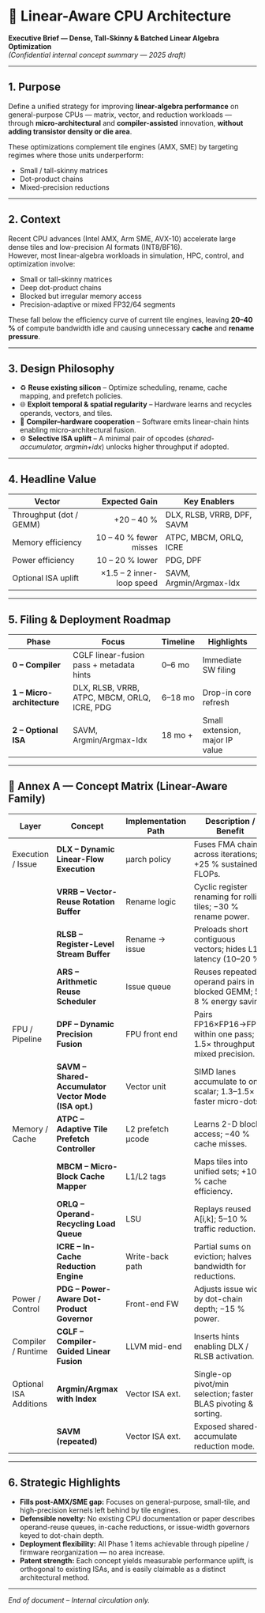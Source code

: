 # 🧭 Linear-Aware CPU Architecture  
**Executive Brief — Dense, Tall-Skinny & Batched Linear Algebra Optimization**  
*(Confidential internal concept summary — 2025 draft)*

---

## 1. Purpose
Define a unified strategy for improving **linear-algebra performance** on general-purpose CPUs — matrix, vector, and reduction workloads — through **micro-architectural** and **compiler-assisted** innovation, **without adding transistor density or die area**.

These optimizations complement tile engines (AMX, SME) by targeting regimes where those units underperform:
- Small / tall-skinny matrices  
- Dot-product chains  
- Mixed-precision reductions  

---

## 2. Context
Recent CPU advances (Intel AMX, Arm SME, AVX-10) accelerate large dense tiles and low-precision AI formats (INT8/BF16).  
However, most linear-algebra workloads in simulation, HPC, control, and optimization involve:

- Small or tall-skinny matrices  
- Deep dot-product chains  
- Blocked but irregular memory access  
- Precision-adaptive or mixed FP32/64 segments  

These fall below the efficiency curve of current tile engines, leaving **20–40 %** of compute bandwidth idle and causing unnecessary **cache** and **rename pressure**.

---

## 3. Design Philosophy
- ♻️ **Reuse existing silicon** – Optimize scheduling, rename, cache mapping, and prefetch policies.  
- 🌐 **Exploit temporal & spatial regularity** – Hardware learns and recycles operands, vectors, and tiles.  
- 🧩 **Compiler–hardware cooperation** – Software emits linear-chain hints enabling micro-architectural fusion.  
- ⚙️ **Selective ISA uplift** – A minimal pair of opcodes (*shared-accumulator, argmin+idx*) unlocks higher throughput if adopted.

---

## 4. Headline Value

| **Vector** | **Expected Gain** | **Key Enablers** |
|-------------|------------------:|------------------|
| Throughput (dot / GEMM) | +20 – 40 % | DLX, RLSB, VRRB, DPF, SAVM |
| Memory efficiency | 10 – 40 % fewer misses | ATPC, MBCM, ORLQ, ICRE |
| Power efficiency | 10 – 20 % lower | PDG, DPF |
| Optional ISA uplift | ×1.5 – 2 inner-loop speed | SAVM, Argmin/Argmax-Idx |

---

## 5. Filing & Deployment Roadmap

| **Phase** | **Focus** | **Timeline** | **Highlights** |
|------------|------------|---------------|----------------|
| **0 – Compiler** | CGLF linear-fusion pass + metadata hints | 0–6 mo | Immediate SW filing |
| **1 – Micro-architecture** | DLX, RLSB, VRRB, ATPC, MBCM, ORLQ, ICRE, PDG | 6–18 mo | Drop-in core refresh |
| **2 – Optional ISA** | SAVM, Argmin/Argmax-Idx | 18 mo + | Small extension, major IP value |

---

## 📎 Annex A — Concept Matrix (Linear-Aware Family)

| **Layer** | **Concept** | **Implementation Path** | **Description / Benefit** |
|------------|--------------|--------------------------|-----------------------------|
| Execution / Issue | **DLX – Dynamic Linear-Flow Execution** | µarch policy | Fuses FMA chains across iterations; +25 % sustained FLOPs. |
|  | **VRRB – Vector-Reuse Rotation Buffer** | Rename logic | Cyclic register renaming for rolling tiles; −30 % rename power. |
|  | **RLSB – Register-Level Stream Buffer** | Rename → issue | Preloads short contiguous vectors; hides L1 latency (10–20 %). |
|  | **ARS – Arithmetic Reuse Scheduler** | Issue queue | Reuses repeated operand pairs in blocked GEMM; 5–8 % energy saving. |
| FPU / Pipeline | **DPF – Dynamic Precision Fusion** | FPU front end | Pairs FP16×FP16→FP32 within one pass; 1.5× throughput on mixed precision. |
|  | **SAVM – Shared-Accumulator Vector Mode (ISA opt.)** | Vector unit | SIMD lanes accumulate to one scalar; 1.3–1.5× faster micro-dots. |
| Memory / Cache | **ATPC – Adaptive Tile Prefetch Controller** | L2 prefetch µcode | Learns 2-D block access; −40 % cache misses. |
|  | **MBCM – Micro-Block Cache Mapper** | L1/L2 tags | Maps tiles into unified sets; +10 % cache efficiency. |
|  | **ORLQ – Operand-Recycling Load Queue** | LSU | Replays reused A[i,k]; 5–10 % traffic reduction. |
|  | **ICRE – In-Cache Reduction Engine** | Write-back path | Partial sums on eviction; halves bandwidth for reductions. |
| Power / Control | **PDG – Power-Aware Dot-Product Governor** | Front-end FW | Adjusts issue width by dot-chain depth; −15 % power. |
| Compiler / Runtime | **CGLF – Compiler-Guided Linear Fusion** | LLVM mid-end | Inserts hints enabling DLX / RLSB activation. |
| Optional ISA Additions | **Argmin/Argmax with Index** | Vector ISA ext. | Single-op pivot/min selection; faster BLAS pivoting & sorting. |
|  | **SAVM (repeated)** | Vector ISA ext. | Exposed shared-accumulate reduction mode. |

---

## 6. Strategic Highlights
- **Fills post-AMX/SME gap:** Focuses on general-purpose, small-tile, and high-precision kernels left behind by tile engines.  
- **Defensible novelty:** No existing CPU documentation or paper describes operand-reuse queues, in-cache reductions, or issue-width governors keyed to dot-chain depth.  
- **Deployment flexibility:** All Phase 1 items achievable through pipeline / firmware reorganization — no area increase.  
- **Patent strength:** Each concept yields measurable performance uplift, is orthogonal to existing ISAs, and is easily claimable as a distinct architectural method.

---

*End of document – Internal circulation only.*
